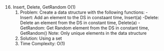 16. Insert, Delete, GetRandom O(1)
    1. Problem: Create a data structure with the following functions:
    -Insert: Add an element to the DS in constaant time, Insert(a)
    -Delete: Delete an element from the DS in constant time, Delete(a)
    -GetRandom: Get Random element from the DS in constant time, GetRandom()
    Note: Only unique elements in the data structure
    2. Solution: Using a set
    3. Time Complexity: O(1)

